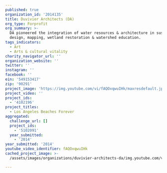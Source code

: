 ```yaml
---
published: true
organization_id: '2014135'
title: Duvivier Architects (DA)
org_type: Forprofit
org_summary: >-
  DA pioneered the integration of water resources & architecture in sustainable
  design, mapping, wetland restoration & watershed education.
tags_indicators:
  - Art
  - Arts & cultural vitality
charity_navigator_url: ''
organization_website: ''
twitter: ''
instagram: ''
facebook: ''
ein: '549153417'
zip: '90291'
project_image: 'https://img.youtube.com/vi/fAQOxqwuIHk/maxresdefault.jpg'
project_video: ''
project_ids:
  - '4102196'
project_titles:
  - Los Angeles Beaches Forever
aggregated:
  challenge_url: []
  project_ids:
    - '5102091'
  year_submitted:
    - '2014'
year_submitted: '2014'
youtube_video_identifier: fAQOxqwuIHk
cached_project_image: >-
  /assets/images/organizations/duvivier-architects-da/img.youtube.com/vi/fAQOxqwuIHk/maxresdefault.jpg

---
```

